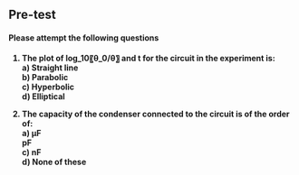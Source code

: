 ## <b> Pre-test
#### Please attempt the following questions

1) The plot of log_10⁡〖θ_0/θ〗  and t for the circuit in the experiment is:<br>
<b>a) Straight line <br></b>
b) Parabolic<br>
c) Hyperbolic<br>
d) Elliptical <br>

2) The capacity of the condenser connected to the circuit is of the order of: <br>
a) µF<br>
<b> pF<br></b>
c)  nF<br>
d) None of these<br>


